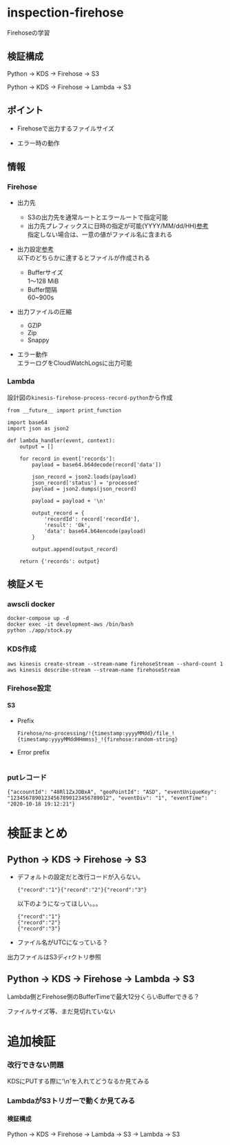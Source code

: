 # inspection-firehose
Firehoseの学習

## 検証構成
Python → KDS → Firehose → S3

Python → KDS → Firehose → Lambda → S3

## ポイント

* Firehoseで出力するファイルサイズ  

* エラー時の動作


## 情報

### Firehose

* 出力先
  * S3の出力先を通常ルートとエラールートで指定可能
  * 出力先プレフィックスに日時の指定が可能(YYYY/MM/dd/HH)[参考](https://docs.aws.amazon.com/firehose/latest/dev/s3-prefixes.html)  
    指定しない場合は、一意の値がファイル名に含まれる

* 出力設定[参考](https://docs.aws.amazon.com/firehose/latest/dev/create-configure.html#buffer)  
  以下のどちらかに達するとファイルが作成される  
  * Bufferサイズ  
    1〜128 MiB
  * Buffer間隔  
    60~900s

* 出力ファイルの圧縮  
  * GZIP
  * Zip
  * Snappy

* エラー動作  
  エラーログをCloudWatchLogsに出力可能


### Lambda

設計図の`kinesis-firehose-process-record-python`から作成

```
from __future__ import print_function

import base64
import json as json2

def lambda_handler(event, context):
    output = []

    for record in event['records']:
        payload = base64.b64decode(record['data'])

        json_record = json2.loads(payload)
        json_record['status'] = 'processed'
        payload = json2.dumps(json_record)
        
        payload = payload + '\n'
        
        output_record = {
            'recordId': record['recordId'],
            'result': 'Ok',
            'data': base64.b64encode(payload)
        }

        output.append(output_record)

    return {'records': output}

```


## 検証メモ

### awscli docker
```
docker-compose up -d
docker exec -it development-aws /bin/bash
python ./app/stock.py
```



### KDS作成
```
aws kinesis create-stream --stream-name firehoseStream --shard-count 1
aws kinesis describe-stream --stream-name firehoseStream
```

### Firehose設定
  #### S3
  * Prefix  
    ```
    Firehose/no-processing/!{timestamp:yyyyMMdd}/file_!{timestamp:yyyyMMddHHmmss}_!{firehose:random-string}
    ```
  * Error prefix
    ```
    ```

### putレコード

```
{"accountId": "48Rl1ZxJOBxA", "geoPointId": "ASD", "eventUniqueKey": "12345678901234567890123456789012", "eventDiv": "1", "eventTime": "2020-10-18 19:12:21"}
```



# 検証まとめ


## Python → KDS → Firehose → S3

* デフォルトの設定だと改行コードが入らない。  
  ```
  {"record":"1"}{"record":"2"}{"record":"3"}
  ```
  以下のようになってほしい。。。
  ```
  {"record":"1"}
  {"record":"2"}
  {"record":"3"}
  ```

* ファイル名がUTCになっている？

出力ファイルはS3ディrクトリ参照


## Python → KDS → Firehose → Lambda → S3

Lambda側とFirehose側のBufferTimeで最大12分くらいBufferできる？

ファイルサイズ等、まだ見切れていない

# 追加検証

### 改行できない問題
  KDSにPUTする際に'\n'を入れてどうなるか見てみる

### LambdaがS3トリガーで動くか見てみる

#### 検証構成
  Python → KDS → Firehose → Lambda → S3 → Lambda → S3

